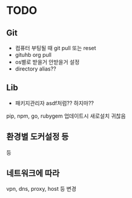# TODO

## Git
- 컴퓨터 부팅될 때 git pull 또는 reset
- gituhb org pull
- os별로 받을거 안받을거 설정
- directory alias??

## Lib
- 패키지관리자 asdf처럼?? 하지마??

pip, npm, go, rubygem 업데이트시 새로설치 귀찮음

## 환경별 도커설정 등
등

## 네트워크에 따라
vpn, dns, proxy, host 등 변경
